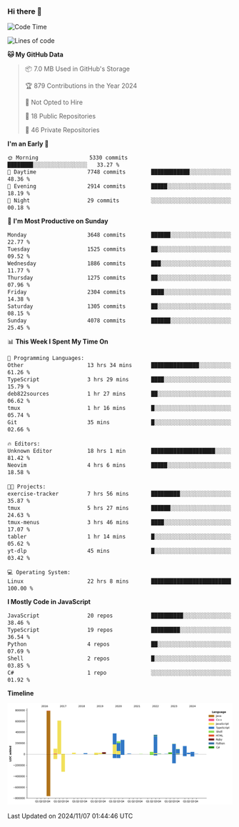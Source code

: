 ### Hi there 👋

<!--
**Clumsy-Coder/Clumsy-Coder** is a ✨ _special_ ✨ repository because its `README.md` (this file) appears on your GitHub profile.

Here are some ideas to get you started:

- 🔭 I’m currently working on ...
- 🌱 I’m currently learning ...
- 👯 I’m looking to collaborate on ...
- 🤔 I’m looking for help with ...
- 💬 Ask me about ...
- 📫 How to reach me: ...
- 😄 Pronouns: ...
- ⚡ Fun fact: ...
-->

<!-- anmol098/waka-readme-stats -->
<!--START_SECTION:waka-->
![Code Time](http://img.shields.io/badge/Code%20Time-946%20hrs-blue)

![Lines of code](https://img.shields.io/badge/From%20Hello%20World%20I%27ve%20Written-3.4%20million%20lines%20of%20code-blue)

**🐱 My GitHub Data** 

> 📦 7.0 MB Used in GitHub's Storage 
 > 
> 🏆 879 Contributions in the Year 2024
 > 
> 🚫 Not Opted to Hire
 > 
> 📜 18 Public Repositories 
 > 
> 🔑 46 Private Repositories 
 > 
**I'm an Early 🐤** 

```text
🌞 Morning                5330 commits        ████████░░░░░░░░░░░░░░░░░   33.27 % 
🌆 Daytime                7748 commits        ████████████░░░░░░░░░░░░░   48.36 % 
🌃 Evening                2914 commits        █████░░░░░░░░░░░░░░░░░░░░   18.19 % 
🌙 Night                  29 commits          ░░░░░░░░░░░░░░░░░░░░░░░░░   00.18 % 
```
📅 **I'm Most Productive on Sunday** 

```text
Monday                   3648 commits        ██████░░░░░░░░░░░░░░░░░░░   22.77 % 
Tuesday                  1525 commits        ██░░░░░░░░░░░░░░░░░░░░░░░   09.52 % 
Wednesday                1886 commits        ███░░░░░░░░░░░░░░░░░░░░░░   11.77 % 
Thursday                 1275 commits        ██░░░░░░░░░░░░░░░░░░░░░░░   07.96 % 
Friday                   2304 commits        ████░░░░░░░░░░░░░░░░░░░░░   14.38 % 
Saturday                 1305 commits        ██░░░░░░░░░░░░░░░░░░░░░░░   08.15 % 
Sunday                   4078 commits        ██████░░░░░░░░░░░░░░░░░░░   25.45 % 
```


📊 **This Week I Spent My Time On** 

```text
💬 Programming Languages: 
Other                    13 hrs 34 mins      ███████████████░░░░░░░░░░   61.26 % 
TypeScript               3 hrs 29 mins       ████░░░░░░░░░░░░░░░░░░░░░   15.79 % 
deb822sources            1 hr 27 mins        ██░░░░░░░░░░░░░░░░░░░░░░░   06.62 % 
tmux                     1 hr 16 mins        █░░░░░░░░░░░░░░░░░░░░░░░░   05.74 % 
Git                      35 mins             █░░░░░░░░░░░░░░░░░░░░░░░░   02.66 % 

🔥 Editors: 
Unknown Editor           18 hrs 1 min        ████████████████████░░░░░   81.42 % 
Neovim                   4 hrs 6 mins        █████░░░░░░░░░░░░░░░░░░░░   18.58 % 

🐱‍💻 Projects: 
exercise-tracker         7 hrs 56 mins       █████████░░░░░░░░░░░░░░░░   35.87 % 
tmux                     5 hrs 27 mins       ██████░░░░░░░░░░░░░░░░░░░   24.63 % 
tmux-menus               3 hrs 46 mins       ████░░░░░░░░░░░░░░░░░░░░░   17.07 % 
tabler                   1 hr 14 mins        █░░░░░░░░░░░░░░░░░░░░░░░░   05.62 % 
yt-dlp                   45 mins             █░░░░░░░░░░░░░░░░░░░░░░░░   03.42 % 

💻 Operating System: 
Linux                    22 hrs 8 mins       █████████████████████████   100.00 % 
```

**I Mostly Code in JavaScript** 

```text
JavaScript               20 repos            ██████████░░░░░░░░░░░░░░░   38.46 % 
TypeScript               19 repos            █████████░░░░░░░░░░░░░░░░   36.54 % 
Python                   4 repos             ██░░░░░░░░░░░░░░░░░░░░░░░   07.69 % 
Shell                    2 repos             █░░░░░░░░░░░░░░░░░░░░░░░░   03.85 % 
C#                       1 repo              ░░░░░░░░░░░░░░░░░░░░░░░░░   01.92 % 
```



**Timeline**

![Lines of Code chart](https://raw.githubusercontent.com/Clumsy-Coder/Clumsy-Coder/main/assets/bar_graph.png)


 Last Updated on 2024/11/07 01:44:46 UTC
<!--END_SECTION:waka-->
